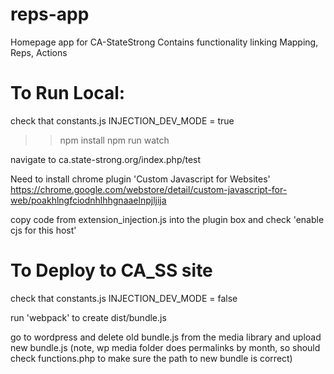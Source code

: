 # reps-app
Homepage app for CA-StateStrong
Contains functionality linking Mapping, Reps, Actions 



# To Run Local:

check that constants.js INJECTION_DEV_MODE = true

>> npm install
>> npm run watch

navigate to ca.state-strong.org/index.php/test

Need to install chrome plugin 'Custom Javascript for Websites'
https://chrome.google.com/webstore/detail/custom-javascript-for-web/poakhlngfciodnhlhhgnaaelnpjljija

copy code from extension_injection.js into the plugin box 
and check 'enable cjs for this host'



# To Deploy to CA_SS site

check that constants.js INJECTION_DEV_MODE = false

run 'webpack' to create dist/bundle.js

go to wordpress and delete old bundle.js from the media library and upload new bundle.js
(note, wp media folder does permalinks by month, so should check functions.php to make sure the path to new bundle is correct)


